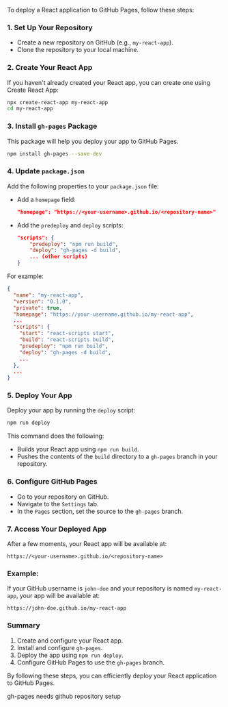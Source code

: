 To deploy a React application to GitHub Pages, follow these steps:

### 1. **Set Up Your Repository**

- Create a new repository on GitHub (e.g., `my-react-app`).
- Clone the repository to your local machine.

### 2. **Create Your React App**

If you haven't already created your React app, you can create one using Create React App:

```bash
npx create-react-app my-react-app
cd my-react-app
```

### 3. **Install `gh-pages` Package**

This package will help you deploy your app to GitHub Pages.

```bash
npm install gh-pages --save-dev
```

### 4. **Update `package.json`**

Add the following properties to your `package.json` file:

- Add a `homepage` field:

  ```json
  "homepage": "https://<your-username>.github.io/<repository-name>"
  ```

- Add the `predeploy` and `deploy` scripts:
  ```json
  "scripts": {
      "predeploy": "npm run build",
      "deploy": "gh-pages -d build",
      ... (other scripts)
  }
  ```

For example:

```json
{
  "name": "my-react-app",
  "version": "0.1.0",
  "private": true,
  "homepage": "https://your-username.github.io/my-react-app",
  ...
  "scripts": {
    "start": "react-scripts start",
    "build": "react-scripts build",
    "predeploy": "npm run build",
    "deploy": "gh-pages -d build",
    ...
  },
  ...
}
```

### 5. **Deploy Your App**

Deploy your app by running the `deploy` script:

```bash
npm run deploy
```

This command does the following:

- Builds your React app using `npm run build`.
- Pushes the contents of the `build` directory to a `gh-pages` branch in your repository.

### 6. **Configure GitHub Pages**

- Go to your repository on GitHub.
- Navigate to the `Settings` tab.
- In the `Pages` section, set the source to the `gh-pages` branch.

### 7. **Access Your Deployed App**

After a few moments, your React app will be available at:

```
https://<your-username>.github.io/<repository-name>
```

### Example:

If your GitHub username is `john-doe` and your repository is named `my-react-app`, your app will be available at:

```
https://john-doe.github.io/my-react-app
```

### Summary

1. Create and configure your React app.
2. Install and configure `gh-pages`.
3. Deploy the app using `npm run deploy`.
4. Configure GitHub Pages to use the `gh-pages` branch.

By following these steps, you can efficiently deploy your React application to GitHub Pages.

gh-pages needs github repository setup
